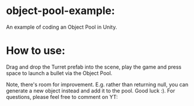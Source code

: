# object-pool-example:
An example of coding an Object Pool in Unity.

# How to use:
Drag and drop the Turret prefab into the scene, play the game and press space to launch a bullet via the Object Pool.

Note, there's room for improvement. E.g. rather than returning null, you can generate a new object instead and add it to the pool. Good luck :).
For questions, please feel free to comment on YT: 

